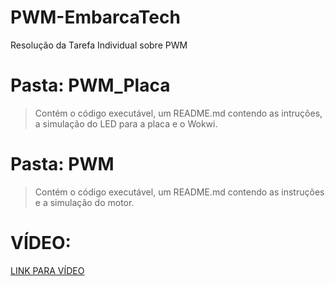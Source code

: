 # PWM-EmbarcaTech
Resolução da Tarefa Individual sobre PWM

# Pasta: PWM_Placa
> Contém o código executável, um README.md contendo as intruções, a simulação do LED para a placa e o Wokwi. 
# Pasta: PWM
> Contém o código executável, um README.md contendo as instruções e a simulação do motor. 
# VÍDEO:
[LINK PARA VÍDEO](https://youtu.be/U7sBM_jMFB4)